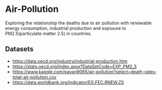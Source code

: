 # Air-Pollution
Exploring the relationship the deaths due to air pollution with renewable energy consumption, industrial production and exposure to PM2.5(particulate matter 2.5) in countries.
## Datasets
- https://data.oecd.org/industry/industrial-production.htm
- https://stats.oecd.org/Index.aspx?DataSetCode=EXP_PM2_5
- https://www.kaggle.com/pavan9065/air-pollution?select=death-rates-total-air-pollution.csv
- https://data.worldbank.org/indicator/EG.FEC.RNEW.ZS
